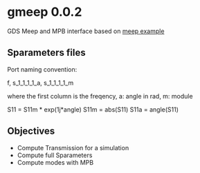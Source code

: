 # gmeep 0.0.2

GDS Meep and MPB interface based on [meep example](https://meep.readthedocs.io/en/latest/Python_Tutorials/GDSII_Import/)

## Sparameters files

Port naming convention:

f, s_1_1_1_1_a, s_1_1_1_1_m

where the first column is the freqency, a: angle in rad, m: module

S11 = S11m * exp(1j*angle)
S11m = abs(S11)
S11a = angle(S11)

## Objectives

- Compute Transmission for a simulation
- Compute full Sparameters
- Compute modes with MPB
